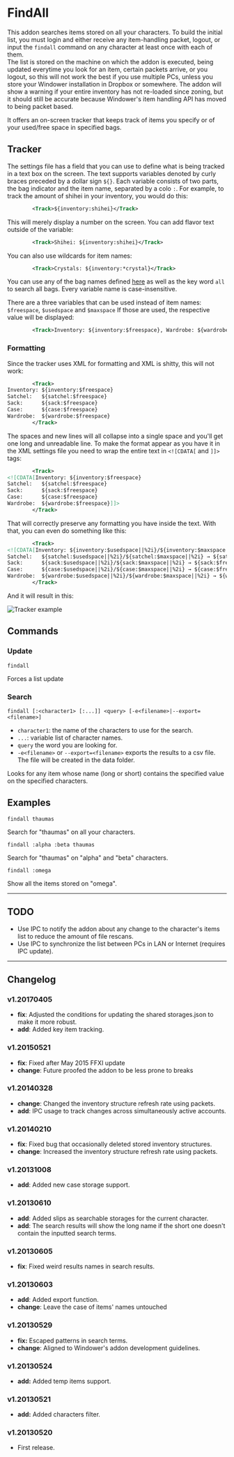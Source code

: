 # FindAll

This addon searches items stored on all your characters. To build the initial list, you must login and either receive any item-handling packet, logout, or input the `findall` command on any character at least once with each of them.  
The list is stored on the machine on which the addon is executed, being updated everytime you look for an item, certain packets arrive, or you logout, so this will not work the best if you use multiple PCs, unless you store your Windower installation in Dropbox or somewhere.
The addon will show a warning if your entire inventory has not re-loaded since zoning, but it should still be accurate because Windower's item handling API has moved to being packet based.

It offers an on-screen tracker that keeps track of items you specify or of your used/free space in specified bags.

## Tracker

The settings file has a field that you can use to define what is being tracked in a text box on the screen.
The text supports variables denoted by curly braces preceded by a dollar sign `${}`.
Each variable consists of two parts, the bag indicator and the item name, separated by a colo `:`.
For example, to track the amount of shihei in your inventory, you would do this:
```xml
        <Track>${inventory:shihei}</Track>
```

This will merely display a number on the screen. You can add flavor text outside of the variable:
```xml
        <Track>Shihei: ${inventory:shihei}</Track>
```

You can also use wildcards for item names:
```xml
        <Track>Crystals: ${inventory:*crystal}</Track>
```

You can use any of the bag names defined [here](https://github.com/Windower/Resources/blob/master/lua/bags.lua) as well as the key word `all` to search all bags. Every variable name is case-insensitive.

There are a three variables that can be used instead of item names: `$freespace`, `$usedspace` and `$maxspace`
If those are used, the respective value will be displayed:
```xml
        <Track>Inventory: ${inventory:$freespace}, Wardrobe: ${wardrobe:$freespace}</Track>
```

### Formatting

Since the tracker uses XML for formatting and XML is shitty, this will not work:
```xml
        <Track>
Inventory: ${inventory:$freespace}
Satchel:   ${satchel:$freespace}
Sack:      ${sack:$freespace}
Case:      ${case:$freespace}
Wardrobe:  ${wardrobe:$freespace}
        </Track>
```

The spaces and new lines will all collapse into a single space and you'll get one long and unreadable line.
To make the format appear as you have it in the XML settings file you need to wrap the entire text in `<![CDATA[` and `]]>` tags:
```xml
        <Track>
<![CDATA[Inventory: ${inventory:$freespace}
Satchel:   ${satchel:$freespace}
Sack:      ${sack:$freespace}
Case:      ${case:$freespace}
Wardrobe:  ${wardrobe:$freespace}]]>
        </Track>
```

That will correctly preserve any formatting you have inside the text.
With that, you can even do something like this:
```xml
        <Track>
<![CDATA[Inventory: ${inventory:$usedspace||%2i}/${inventory:$maxspace||%2i} → ${inventory:$freespace||%2i}
Satchel:   ${satchel:$usedspace||%2i}/${satchel:$maxspace||%2i} → ${satchel:$freespace||%2i}
Sack:      ${sack:$usedspace||%2i}/${sack:$maxspace||%2i} → ${sack:$freespace||%2i}
Case:      ${case:$usedspace||%2i}/${case:$maxspace||%2i} → ${case:$freespace||%2i}
Wardrobe:  ${wardrobe:$usedspace||%2i}/${wardrobe:$maxspace||%2i} → ${wardrobe:$freespace||%2i}]]>
        </Track>
```

And it will result in this:

![Tracker example](https://picster.at/img/8/f/9/8f93097ce393a03b4196ef2602186c27.png)

## Commands

### Update ###

```
findall
```

Forces a list update

### Search ###

```
findall [:<character1> [:...]] <query> [-e<filename>|--export=<filename>]
```
* `character1`: the name of the characters to use for the search.
* `...`: variable list of character names.
* `query` the word you are looking for.
* `-e<filename>` or `--export=<filename>` exports the results to a csv file. The file will be created in the data folder.

Looks for any item whose name (long or short) contains the specified value on the specified characters.

## Examples ##

```
findall thaumas
```

Search for "thaumas" on all your characters.

```
findall :alpha :beta thaumas
```

Search for "thaumas" on "alpha" and "beta" characters.

```
findall :omega
```

Show all the items stored on "omega".

----

## TODO

- Use IPC to notify the addon about any change to the character's items list to reduce the amount of file rescans.
- Use IPC to synchronize the list between PCs in LAN or Internet (requires IPC update).

----

## Changelog

### v1.20170405
* **fix**: Adjusted the conditions for updating the shared storages.json to make it more robust.
* **add**: Added key item tracking.

### v1.20150521
* **fix**: Fixed after May 2015 FFXI update
* **change**: Future proofed the addon to be less prone to breaks

### v1.20140328
* **change**: Changed the inventory structure refresh rate using packets.
* **add**: IPC usage to track changes across simultaneously active accounts.

### v1.20140210
* **fix**: Fixed bug that occasionally deleted stored inventory structures.
* **change**: Increased the inventory structure refresh rate using packets.

### v1.20131008
* **add**: Added new case storage support.

### v1.20130610
* **add**: Added slips as searchable storages for the current character.
* **add**: The search results will show the long name if the short one doesn't contain the inputted search terms.

### v1.20130605
* **fix**: Fixed weird results names in search results.

### v1.20130603
* **add**: Added export function.
* **change**: Leave the case of items' names untouched

### v1.20130529
* **fix:** Escaped patterns in search terms.
* **change**: Aligned to Windower's addon development guidelines.

### v1.20130524
* **add:** Added temp items support.

### v1.20130521
* **add:** Added characters filter.

### v1.20130520
* First release.
